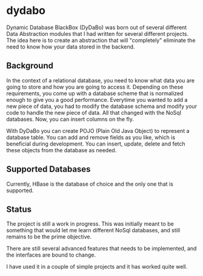 # dydabo
Dynamic Database BlackBox (DyDaBo) was born out of several different Data Abstraction modules that I had written for several different projects.
The idea here is to create an abstraction that will "completely" eliminate the need to know how your data stored in the backend.

Background
---------------------------------
In the context of a relational database, you need to know what data you are going to store and how you are going to access it. Depending on these
requirements, you come up with a database scheme that is normalized enough to give you a good performance. Everytime you wanted to add a new
piece of data, you had to modify the database schema and modify your code to handle the new piece of data. All that changed with the
NoSql databases. Now, you can insert columns on the fly.

With DyDaBo you can create POJO (Plain Old Java Object) to represent a database table. You can add and remove fields as you like, which is
beneficial during development. You can insert, update, delete and fetch these objects from the database as needed.

Supported Databases
-----------------------------------
Currently, HBase is the database of choice and the only one that is supported.


Status
-----------------------------------
The project is still a work in progress. This was initially meant to be something that would let me learn different NoSql databases, and still
remains to be the prime objective.

There are still several advanced features that needs to be implemented, and the interfaces are bound to change.

I have used it in a couple of simple projects and it has worked quite well.


